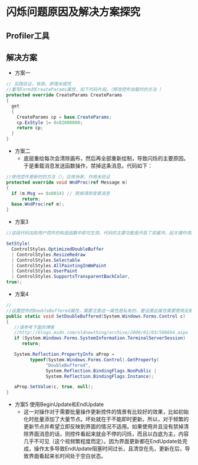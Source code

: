 # 闪烁问题原因及解决方案探究

## Profiler工具

## 解决方案

* 方案一

```C#
// 实践验证，有效。原理未探究
//重写Form的CreateParams属性，如下代码片段。（修改控件加载时的方法 ）
protected override CreateParams CreateParams
{
  get
  {
    CreateParams cp = base.CreateParams;
    cp.ExStyle |= 0x02000000;
    return cp;
  }
}
```

* 方案二
  * 底层重绘每次会清除画布，然后再全部重新绘制，导致闪烁的主要原因。于是重载消息发送函数操作，禁掉这条消息。代码如下：

```c#
//修改控件更新时的方法（），应用场景、作用未验证
protected override void WndProc(ref Message m)
{
  if (m.Msg == 0x0014) // 禁掉清除背景消息
      return;
  base.WndProc(ref m);
}
```

* 方案3

```c#
//这段代码加到用户控件的构造函数中即可生效。代码的主要功能是开启了双缓冲。起关键作用的是OptimizedDoubleBuffer和AllPaintingInWmPaint两个。

SetStyle(
  ControlStyles.OptimizedDoubleBuffer
  | ControlStyles.ResizeRedraw
  | ControlStyles.Selectable
  | ControlStyles.AllPaintingInWmPaint
  | ControlStyles.UserPaint
  | ControlStyles.SupportsTransparentBackColor,
true);
```

* 方案4

```C#
//
//设置控件的DoubleBuffered属性，需要注意这一属性是私有的，要设置此属性需要使用反射。
public static void SetDoubleBuffered(System.Windows.Forms.Control c)
{
   //请参考下面的博客
   //http://blogs.msdn.com/oldnewthing/archive/2006/01/03/508694.aspx
   if (System.Windows.Forms.SystemInformation.TerminalServerSession)
      return;

   System.Reflection.PropertyInfo aProp = 
         typeof(System.Windows.Forms.Control).GetProperty(
               "DoubleBuffered", 
               System.Reflection.BindingFlags.NonPublic | 
               System.Reflection.BindingFlags.Instance);

   aProp.SetValue(c, true, null); 
}
```

* 方案5 使用BeginUpdate和EndUpdate
  * 这一对操作对于需要批量操作更新控件的情景有比较好的效果，比如初始化时批量添加了大量节点。坏处就在于不能即时更新。所以，对于频繁的更新节点并希望立即反映到界面的情况不适用。如果使用并且没有禁掉清除界面消息的话，则控件看起来就会不停的闪烁，而且以白底为主，内容几乎不可见（这个视频繁程度而定）。因为界面更新都在EndUpdate处完成，操作太多导致EndUpdate阻塞时间过长，且清空在先，更新在后，导致界面看起来长时间处于空白状态。